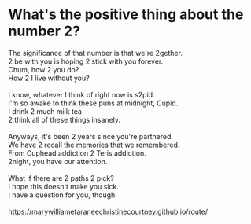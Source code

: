 # What's the positive thing about the number 2?

The significance of that number is that we're 2gether. <br />
2 be with you is hoping 2 stick with you forever. <br />
Chum, how 2 you do? <br />
How 2 I live without you? <br /> <br />
I know, whatever I think of right now is s2pid. <br />
I'm so awake to think these puns at midnight, Cupid. <br />
I drink 2 much milk tea <br />
2 think all of these things insanely. <br /> <br />
Anyways, it's been 2 years since you're partnered. <br />
We have 2 recall the memories that we remembered. <br />
From Cuphead addiction 2 Teris addiction. <br />
2night, you have our attention. <br /> <br />
What if there are 2 paths 2 pick? <br />
I hope this doesn't make you sick. <br />
I have a question for you, though: <br /> <br />
https://marywilliametaraneechristinecourtney.github.io/route/
